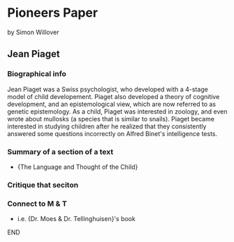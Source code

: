 
# Pioneers Paper
by Simon Willover

## Jean Piaget

### Biographical info

Jean Piaget was a Swiss psychologist, who developed with a 4-stage model of child developement. Piaget also developed a theory of cognitive development, and an epistemological view, which are now referred to as genetic epistemology. As a child, Piaget was interested in zoology, and even wrote about mullosks (a species that is similar to snails). Piaget became interested in studying children after he realized that they consistently answered some questions incorrectly on Alfred Binet's intelligence tests.

### Summary of a section of a text
* {The Language and Thought of the Child}



### Critique that seciton

### Connect to M & T
* i.e. {Dr. Moes & Dr. Tellinghuisen}'s book

END
